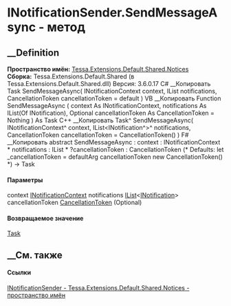 # INotificationSender.SendMessageAsync - метод
##  __Definition
 **Пространство имён:**
[Tessa.Extensions.Default.Shared.Notices](N_Tessa_Extensions_Default_Shared_Notices.htm)  
 **Сборка:** Tessa.Extensions.Default.Shared (в
Tessa.Extensions.Default.Shared.dll) Версия: 3.6.0.17
C# __Копировать
     Task SendMessageAsync(
    	INotificationContext context,
    	IList<INotification> notifications,
    	CancellationToken cancellationToken = default
    )
VB __Копировать
     Function SendMessageAsync ( 
    	context As INotificationContext,
    	notifications As IList(Of INotification),
    	Optional cancellationToken As CancellationToken = Nothing
    ) As Task
C++ __Копировать
    Task^ SendMessageAsync(
    	INotificationContext^ context, 
    	IList<INotification^>^ notifications, 
    	CancellationToken cancellationToken = CancellationToken()
    )
F# __Копировать
     abstract SendMessageAsync : 
            context : INotificationContext * 
            notifications : IList<INotification> * 
            ?cancellationToken : CancellationToken 
    (* Defaults:
            let _cancellationToken = defaultArg cancellationToken new CancellationToken()
    *)
    -> Task 
#### Параметры
context
[INotificationContext](T_Tessa_Extensions_Default_Shared_Notices_INotificationContext.htm)
notifications
[IList](https://learn.microsoft.com/dotnet/api/system.collections.generic.ilist-1)<[INotification](T_Tessa_Extensions_Default_Shared_Notices_INotification.htm)>
cancellationToken
[CancellationToken](https://learn.microsoft.com/dotnet/api/system.threading.cancellationtoken)
(Optional)
#### Возвращаемое значение
[Task](https://learn.microsoft.com/dotnet/api/system.threading.tasks.task)
##  __См. также
#### Ссылки
[INotificationSender -
](T_Tessa_Extensions_Default_Shared_Notices_INotificationSender.htm)
[Tessa.Extensions.Default.Shared.Notices - пространство
имён](N_Tessa_Extensions_Default_Shared_Notices.htm)
